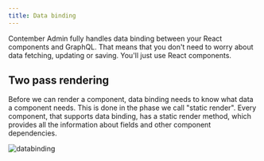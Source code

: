```yaml
---
title: Data binding
---
```


Contember Admin fully handles data binding between your React components and GraphQL. That means that you don't need to worry about data fetching, updating or saving. You'll just use React components.

## Two pass rendering

Before we can render a component, data binding needs to know what data a component needs. This is done in the phase we call "static render". Every component, that supports data binding, has a static render method, which provides all the information about fields and other component dependencies.

![databinding](/assets/databinding.svg)

